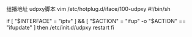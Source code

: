 组播地址
udpxy脚本
vim /etc/hotplug.d/iface/100-udpxy
#!/bin/sh

if [ "$INTERFACE" = "iptv" ] && [ "$ACTION" = "ifup" -o "$ACTION" == "ifupdate" ]
then
        /etc/init.d/udpxy restart
fi
